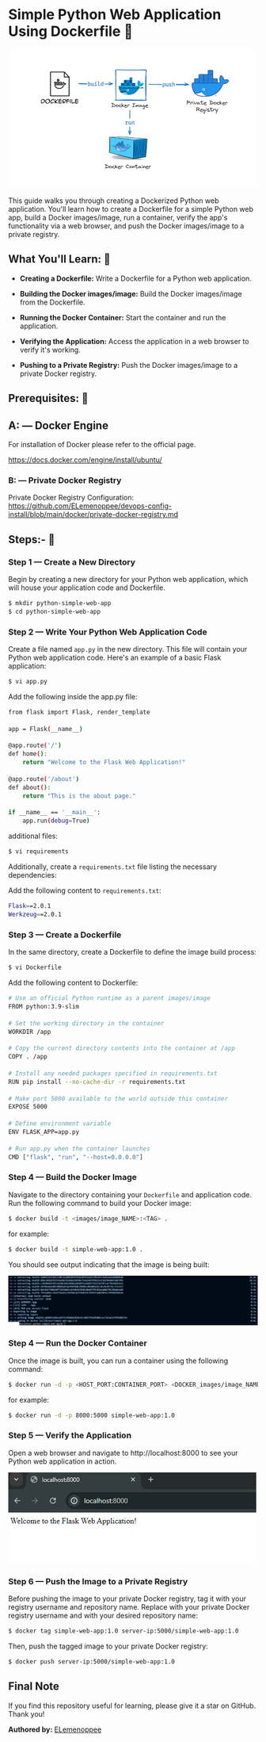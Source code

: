 # Simple Python Web Application Using Dockerfile 🔭

![alt text](images/image.png)

This guide walks you through creating a Dockerized Python web application. You'll learn how to create a Dockerfile for a simple Python web app, build a Docker images/image, run a container, verify the app's functionality via a web browser, and push the Docker images/image to a private registry.

## What You'll Learn: 🧪

+ **Creating a Dockerfile:** Write a Dockerfile for a Python web application.

+ **Building the Docker images/image:** Build the Docker images/image from the Dockerfile.

+ **Running the Docker Container:** Start the container and run the application.

+ **Verifying the Application:** Access the application in a web browser to verify it's working.

+ **Pushing to a Private Registry:** Push the Docker images/image to a private Docker registry.

## Prerequisites: 🎀

## **A:** — Docker Engine 

For installation of Docker please refer to the official page.

https://docs.docker.com/engine/install/ubuntu/

### **B:** — Private Docker Registry

Private Docker Registry Configuration: https://github.com/ELemenoppee/devops-config-install/blob/main/docker/private-docker-registry.md

## Steps:- 🎉

### Step 1 — Create a New Directory

Begin by creating a new directory for your Python web application, which will house your application code and Dockerfile.

```bash
$ mkdir python-simple-web-app
$ cd python-simple-web-app
```

### Step 2  — Write Your Python Web Application Code

Create a file named `app.py` in the new directory. This file will contain your Python web application code. Here's an example of a basic Flask application:


```bash
$ vi app.py
```

Add the following inside the app.py file:

```bash
from flask import Flask, render_template

app = Flask(__name__)

@app.route('/')
def home():
    return "Welcome to the Flask Web Application!"

@app.route('/about')
def about():
    return "This is the about page."

if __name__ == '__main__':
    app.run(debug=True)
```

additional files:

```bash
$ vi requirements
```

Additionally, create a `requirements.txt` file listing the necessary dependencies:

Add the following content to `requirements.txt`:

```bash
Flask==2.0.1
Werkzeug==2.0.1
```

### Step 3 — Create a Dockerfile

In the same directory, create a Dockerfile to define the image build process:

```bash
$ vi Dockerfile
```

Add the following content to Dockerfile:

```bash
# Use an official Python runtime as a parent images/image
FROM python:3.9-slim

# Set the working directory in the container
WORKDIR /app

# Copy the current directory contents into the container at /app
COPY . /app

# Install any needed packages specified in requirements.txt
RUN pip install --no-cache-dir -r requirements.txt

# Make port 5000 available to the world outside this container
EXPOSE 5000

# Define environment variable
ENV FLASK_APP=app.py

# Run app.py when the container launches
CMD ["flask", "run", "--host=0.0.0.0"]
```

### Step 4 — Build the Docker Image

Navigate to the directory containing your `Dockerfile` and application code. Run the following command to build your Docker image:

```bash
$ docker build -t <images/image_NAME>:<TAG> .
```

for example:
```bash
$ docker build -t simple-web-app:1.0 .
```

You should see output indicating that the image is being built:

![alt text](images/image-1.png)

### Step 4 — Run the Docker Container

Once the image is built, you can run a container using the following command:

```bash
$ docker run -d -p <HOST_PORT:CONTAINER_PORT> <DOCKER_images/image_NAME>
```

for example:

```bash
$ docker run -d -p 8000:5000 simple-web-app:1.0
```

### Step 5 — Verify the Application

Open a web browser and navigate to http://localhost:8000 to see your Python web application in action.

![alt text](images/image-2.png)

### Step 6 — Push the Image to a Private Registry

Before pushing the image to your private Docker registry, tag it with your registry username and repository name. Replace <username> with your private Docker registry username and <repository> with your desired repository name:

```bash
$ docker tag simple-web-app:1.0 server-ip:5000/simple-web-app:1.0
```

Then, push the tagged image to your private Docker registry:

```bash
$ docker push server-ip:5000/simple-web-app:1.0
```

## Final Note

If you find this repository useful for learning, please give it a star on GitHub. Thank you!

**Authored by:** [ELemenoppee](https://github.com/ELemenoppee)